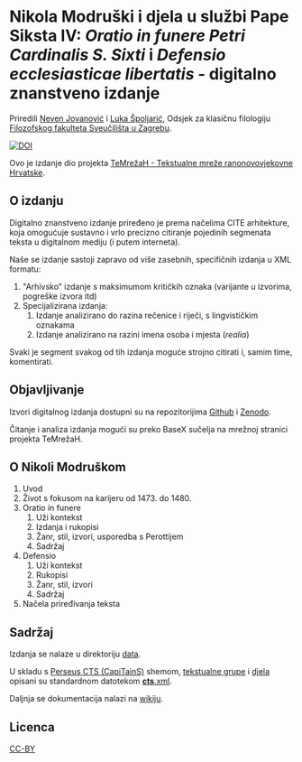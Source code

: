 # Nikola Modruški i djela u službi Pape Siksta IV: *Oratio in funere Petri Cardinalis S. Sixti* i *Defensio ecclesiasticae libertatis* - digitalno znanstveno izdanje

Priredili [Neven Jovanović](orcid.org/0000-0002-9119-399X) i [Luka Špoljarić](https://viaf.org/viaf/305787705), Odsjek za klasičnu filologiju [Filozofskog fakulteta Sveučilišta u Zagrebu](https://www.wikidata.org/wiki/Q3445232).

[![DOI](https://zenodo.org/badge/73575423.svg)](https://zenodo.org/badge/latestdoi/73575423)

Ovo je izdanje dio projekta [TeMrežaH - Tekstualne mreže ranonovovjekovne Hrvatske](http://temrezah.ffzg.unizg.hr/).

## O izdanju

Digitalno znanstveno izdanje priređeno je prema načelima CITE arhitekture, koja omogućuje sustavno i vrlo precizno citiranje pojedinih segmenata teksta u digitalnom mediju (i putem interneta).

Naše se izdanje sastoji zapravo od više zasebnih, specifičnih izdanja u XML formatu:

1. "Arhivsko" izdanje s maksimumom kritičkih oznaka (varijante u izvorima, pogreške izvora itd)
2. Specijalizirana izdanja:
   1. Izdanje analizirano do razina rečenice i riječi, s lingvističkim oznakama
   2. Izdanje analizirano na razini imena osoba i mjesta (*realia*)

Svaki je segment svakog od tih izdanja moguće strojno citirati i, samim time, komentirati.

## Objavljivanje

Izvori digitalnog izdanja dostupni su na repozitorijima [Github](https://github.com/nevenjovanovic/modruski-temrezah) i [Zenodo](). 

Čitanje i analiza izdanja mogući su preko BaseX sučelja na mrežnoj stranici projekta TeMrežaH.

## O Nikoli Modruškom

1. Uvod
2. Život s fokusom na karijeru od 1473. do 1480.
3. Oratio in funere
	1. Uži kontekst
	2. Izdanja i rukopisi 
	3. Žanr, stil, izvori, usporedba s Perottijem 
	4. Sadržaj
4. Defensio
	1. Uži kontekst
	2. Rukopisi
	3. Žanr, stil, izvori
	4. Sadržaj
5. Načela priređivanja teksta


## Sadržaj

Izdanja se nalaze u direktoriju [data](https://github.com/nevenjovanovic/modruski-temrezah/tree/master/data/nikolamodr01).

U skladu s [Perseus CTS (CapiTainS)](https://capitains.github.io/pages/guidelines) shemom, [tekstualne grupe](https://github.com/nevenjovanovic/modruski-temrezah/tree/master/data/nikolamodr01) i [djela](https://github.com/nevenjovanovic/modruski-temrezah/tree/master/data/nikolamodr01/croala1394919) opisani su standardnom datotekom [__cts__.xml](https://github.com/nevenjovanovic/modruski-temrezah/blob/master/data/nikolamodr01/__cts__.xml).

Daljnja se dokumentacija nalazi na [wikiju](https://github.com/nevenjovanovic/modruski-temrezah/wiki).

## Licenca

[CC-BY](https://github.com/nevenjovanovic/modruski-temrezah/blob/master/LICENSE.md)
